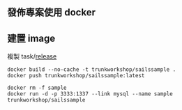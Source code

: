 發佈專案使用 docker
-------------------

建置 image
----------

複製 task/[release](../task/release)

```
docker build --no-cache -t trunkworkshop/sailssample .
docker push trunkworkshop/sailssample:latest

docker rm -f sample
docker run -d -p 3333:1337 --link mysql --name sample trunkworkshop/sailssample
```
